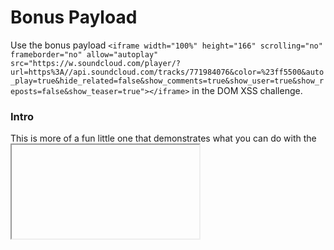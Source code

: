 # Bonus Payload
Use the bonus payload `<iframe width="100%" height="166" scrolling="no" frameborder="no" allow="autoplay" src="https://w.soundcloud.com/player/?url=https%3A//api.soundcloud.com/tracks/771984076&color=%23ff5500&auto_play=true&hide_related=false&show_comments=true&show_user=true&show_reposts=false&show_teaser=true"></iframe>` in the DOM XSS challenge.

### Intro
This is more of a fun little one that demonstrates what you can do with the <iframe> command. I won't do a full breakdown like the others, just fill in some key concepts

### Solution
Just paste the payload into the search bar, same as the last one. It will load up the Juice-Shop jingle in a small player and autoplay. 

The key takeaway here is a little bit about how <iframe> works. <iframe> is allowed to pass in several security configurations because it operates in a sandbox window within the website, thus making it largely harmless to the wider website. Especially because as a DOM payload it only affects the client who put it there. Later on we'll be using </script> payloads which are policed much more heavily. 

Of course there are still ways that an exploit could happen, notably stolen packets via insecure networks and an attacker who submits false, malicious requests. The fact that the website is HTTP allows that vector to exist.

Anyway that's 3 down!